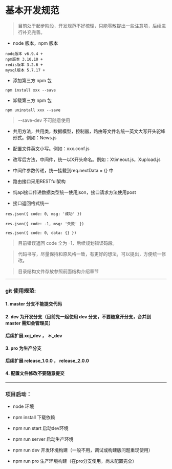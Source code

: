 # 基本开发规范

> 目前处于起步阶段，开发规范不好梳理，只能零散提出一些注意项，后续进行补充完善。

- node 版本，npm 版本

```
node版本 v6.9.4 +
npm版本 3.10.10 + 
redis版本 3.2.6 +
mysql版本 5.7.17 +    
```

- 添加第三方 npm 包

```
npm install xxx --save
```

- 卸载第三方 npm 包

```
npm uninstall xxx --save
```

> --save-dev 不可随意使用

- 共用方法，共用类，数据模型，控制器，路由等文件名统一英文大写开头驼峰形式。例如：News.js

- 配置文件英文小写。例如：xxx.conf.js

- 改写后方法，中间件，统一以X开头命名。例如：Xtimeout.js，Xupload.js

- 中间件参数传递，统一挂载到req.nextData = {} 中

- 路由接口采用RESTful架构

- 纯api接口传递数据类型统一使用json，接口请求方法使用post

- 接口返回格式统一

```
res.json({ code: 0, msg: '成功' })

res.json({ code: -1, msg: '失败' }) 

res.json({ code: 0, data: {} })
```

> 目前错误返回 code 全为 -1，后续规划错误码段。

> 代码书写，尽量保持和原风格一致，有更好的想法，可以提出，方便统一修改。

> 目录结构文件存放参照前面结构介绍章节

***

### git 使用规范:

#### 1. master 分支不能提交代码

#### 2. dev 为开发分支（目前先一起使用 dev 分支，不要随意开分支，合并到 master 需知会管理员）

**后续扩展 xcj_dev ， ＊_dev**

#### 3. pro 为生产分支

**后续扩展 release_1.0.0 ， release_2.0.0**

#### 4. 配置文件修改不要随意提交

***

### 项目启动：

+ node 环境
+ npm install 下载依赖

+ npm run start 启动dev环境
+ npm run server 启动生产环境

+ npm run dev 开发环境构建（一般不用，调试或构建版问题重现使用）
+ npm run pro 生产环境构建（在pro分支使用，尚未配置完全）


